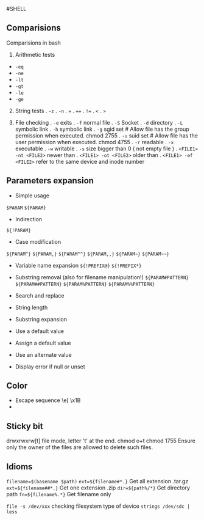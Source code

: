 #SHELL

## Comparisions
Comparisions in bash

1. Arithmetic tests
- `-eq`
- `-ne`
- `-lt`
- `-gt`
- `-le`
- `-ge`
       
2. String tests
. `-z`
. `-n`
. `=`
. `==`
. `!=`
. `<` 
. `>` 
       
3. File checking
. `-e` exits
. `-f` normal file
. `-S` Socket
. `-d` directory
. `-L` symbolic link
. `-h` symbolic link
. `-g` sgid set # Allow file has the group permission when executed. chmod 2755 <file>
. `-u` suid set # Allow file has the user permission when executed. chmod 4755 <file>
. `-r` readable
. `-x` executable
. `-w` writable
. `-s` size bigger than 0 ( not empty file )
. `<FILE1> -nt <FILE2>` newer than
. `<FILE1> -ot <FILE2>` older than
. `<FILE1> -ef <FILE2>` refer to the same device and inode number
        
## Parameters expansion         

- Simple usage

`$PARAM`
`${PARAM}`
 
- Indirection 

`${!PARAM}` 
    
- Case modification

`${PARAM^}`
`${PARAM,}`
`${PARAM^^}`
`${PARAM,,}`
`${PARAM~}`
`${PARAM~~}`
    
- Variable name expansion
`${!PREFIX@}`
`${!PREFIX*}`
    
- Substring removal (also for filename manipulation!)
`${PARAM#PATTERN}`
`${PARAM##PATTERN}`
`${PARAM%PATTERN}`
`${PARAM%%PATTERN}`
   
- Search and replace
- String length
- Substring expansion
- Use a default value
- Assign a default value
- Use an alternate value
- Display error if null or unset
	 
##  Color 
* Escape sequence \e[  \x1B
* 
## Sticky bit 
drwxrwxrw[t] file mode, letter 't' at the end.
chmod o+t <file>
chmod 1755 <file>
Ensure only the owner of the files are allowed to delete such files.

## Idioms

`filename=$(basename $path)`
`ext=${filename#*.}` Get all extension .tar.gz
`ext=${filename##*.}` Get one extension .zip 
`dir=${path%/*}` Get directory path
`fn=${filename%.*}` Get filename only
    
    
`file -s /dev/xxx` checking filesystem type of device
`strings /dev/sdc | less`
